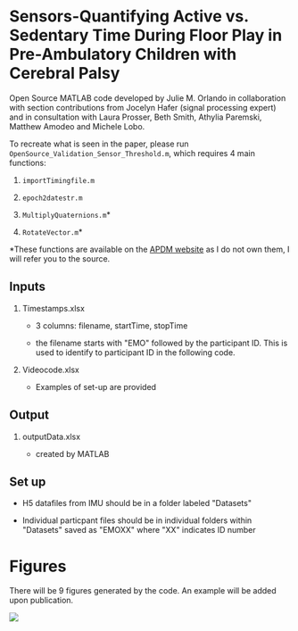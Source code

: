 # Sensors-Quantifying Active vs. Sedentary Time During Floor Play in Pre-Ambulatory Children with Cerebral Palsy


Open Source MATLAB code developed by Julie M. Orlando in collaboration with section contributions from Jocelyn Hafer (signal processing expert) and in consultation with Laura Prosser, Beth Smith, Athylia Paremski, Matthew Amodeo and Michele Lobo.

To recreate what is seen in the paper, please run `OpenSource_Validation_Sensor_Threshold.m`, which requires 4 main functions: 

1. `importTimingfile.m`

2. `epoch2datestr.m`

3. `MultiplyQuaternions.m`*

4. `RotateVector.m`*

*These functions are available on the [APDM website](http://community.apdm.com/hc/en-us/articles/214504186-Using-orientation-estimates-to-convert-from-sensor-frame-to-Earth-frame-of-refernce) as I do not own them, I will refer you to the source. 

## Inputs 

1. Timestamps.xlsx  

    - 3 columns: filename, startTime, stopTime

    - the filename starts with "EMO" followed by the participant ID. This is used to identify to participant ID in the following code. 

2. Videocode.xlsx

    - Examples of set-up are provided 

## Output

1. outputData.xlsx 

    - created by MATLAB

## Set up 

- H5 datafiles from IMU should be in a folder labeled "Datasets"

- Individual particpant files should be in individual folders within "Datasets" saved as "EMOXX" where "XX" indicates ID number

# Figures 

There will be 9 figures generated by the code. An example will be added upon publication. 

![](example.png)



